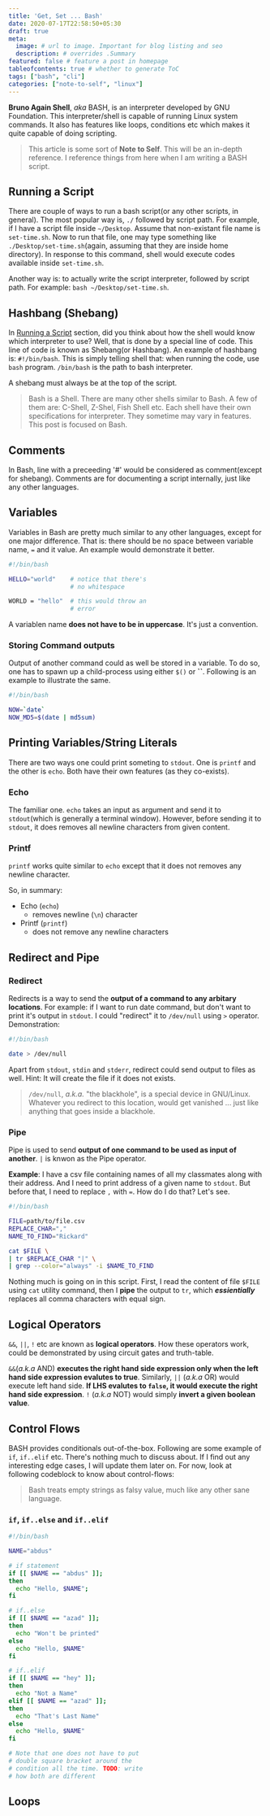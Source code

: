 ```yaml
---
title: 'Get, Set ... Bash'
date: 2020-07-17T22:58:50+05:30
draft: true
meta:
  image: # url to image. Important for blog listing and seo
  description: # overrides .Summary
featured: false # feature a post in homepage
tableofcontents: true # whether to generate ToC
tags: ["bash", "cli"]
categories: ["note-to-self", "linux"]
---
```


**Bruno Again Shell**, _aka_ BASH, is an interpreter developed by GNU Foundation.
This interpreter/shell is capable of running Linux system commands. It also
has features like loops, conditions etc which makes it quite capable of doing
scripting.

> This article is some sort of **Note to Self**. This will be an in-depth reference. I reference things from here when I am writing a BASH script.

## Running a Script

There are couple of ways to run a bash script(or any other scripts, in general).
The most popular way is, `./` followed by script path. For example, if I have a
script file inside `~/Desktop`. Assume that non-existant file name is
`set-time.sh`. Now to run that file, one may type something like
`./Desktop/set-time.sh`(again, assuming that they are inside home directory).
In response to this command, shell would execute codes available inside
`set-time.sh`.

Another way is: to actually write the script interpreter, followed by script path.
For example: `bash ~/Desktop/set-time.sh`.

## Hashbang (Shebang)

In [Running a Script](#running-a-script) section, did you think about how the
shell would know which interpreter to use? Well, that is done by a special line
of code. This line of code is known as Shebang(or Hashbang). An example of
hashbang is: `#!/bin/bash`. This is simply telling shell that: when running the
code, use `bash` program. `/bin/bash` is the path to bash interpreter.

A shebang must always be at the top of the script.

> Bash is a Shell. There are many other shells similar to Bash. A few of them are: C-Shell, Z-Shel, Fish Shell etc. Each shell have their own specifications for interpreter. They sometime may vary in features. This post is focused on Bash.

## Comments

In Bash, line with a preceeding '#' would be considered as comment(except for
shebang). Comments are for documenting a script internally, just like any
other languages.

## Variables

Variables in Bash are pretty much similar to any other languages, except for one
major difference. That is: there should be no space between variable name, `=`
and it value. An example would demonstrate it better.

```bash
#!/bin/bash

HELLO="world"    # notice that there's 
                 # no whitespace

WORLD = "hello"  # this would throw an
                 # error
```

A variablen name **does not have to be in uppercase**. It's just a convention.

### Storing Command outputs

Output of another command could as well be stored in a variable. To do so, one
has to spawn up a child-process using either `$()` or **``**. Following is an
example to illustrate the same.

```bash
#!/bin/bash

NOW=`date`
NOW_MD5=$(date | md5sum)
```

## Printing Variables/String Literals

There are two ways one could print someting to `stdout`. One is `printf` and the
other is `echo`. Both have their own features (as they co-exists).

### Echo

The familiar one. `echo` takes an input as argument and send it to `stdout`(which
is generally a terminal window). However, before sending it to `stdout`, it does
removes all newline characters from given content.

### Printf

`printf` works quite similar to `echo` except that it does not removes any newline
character.

So, in summary:

- Echo (`echo`)
  - removes newline (`\n`) character
- Printf (`printf`)
  - does not remove any newline characters

## Redirect and Pipe

### Redirect

Redirects is a way to send the **output of a command to any arbitary locations**.
For example: if I want to run date command, but don't want to print it's output
in `stdout`. I could "redirect" it to `/dev/null` using `>` operator.
Demonstration:

```bash
#!/bin/bash

date > /dev/null
```

Apart from `stdout`, `stdin` and `stderr`, redirect could send output to files
as well. Hint: It will create the file if it does not exists.

> `/dev/null`, _a.k.a._ "the blackhole", is a special device in GNU/Linux. Whatever you redirect to this location, would get vanished ... just like anything that goes inside a blackhole.

### Pipe

Pipe is used to send **output of one command to be used as input of another**.
`|` is knwon as the Pipe operator.

**Example**: I have a csv file containing names of all my classmates along with their
address. And I need to print address of a given name to `stdout`. But before that,
I need to replace `,` with `=`. How do I do that? Let's see.

```bash
#!/bin/bash

FILE=path/to/file.csv
REPLACE_CHAR=","
NAME_TO_FIND="Rickard"

cat $FILE \
| tr $REPLACE_CHAR "|" \
| grep --color="always" -i $NAME_TO_FIND
```

Nothing much is going on in this script. First, I read the content of file `$FILE`
using `cat` utility command, then I **pipe** the output to `tr`, which ***essientially***
replaces all comma characters with equal sign.

## Logical Operators

`&&`, `||`, `!` etc are known as **logical operators**. How these operators 
work, could be demonstrated by using circuit gates and truth-table.

`&&`(_a.k.a_ AND) **executes the right hand side expression only when the left
hand side expression evalutes to true**. Similarly, `||` (_a.k.a_ OR) would
execute left hand side. **If LHS evalutes to `false`, it would execute the
right  hand side expression**. `!` (_a.k.a_ NOT) would simply **invert a
given boolean value**.

## Control Flows

BASH provides conditionals out-of-the-box. Following are some example of `if`,
`if..elif` etc. There's nothing much to discuss about. If I find out any
interesting edge cases, I will update them later on. For now, look at following
codeblock to know about control-flows:

> Bash treats empty strings as falsy value, much like any other sane language.

### `if`, `if..else` and `if..elif`

```bash
#!/bin/bash

NAME="abdus"

# if statement
if [[ $NAME == "abdus" ]];
then
  echo "Hello, $NAME";
fi

# if..else
if [[ $NAME == "azad" ]];
then
  echo "Won't be printed"
else
  echo "Hello, $NAME"
fi

# if..elif
if [[ $NAME == "hey" ]];
then
  echo "Not a Name"
elif [[ $NAME == "azad" ]];
then
  echo "That's Last Name"
else
  echo "Hello, $NAME"
fi

# Note that one does not have to put
# double square bracket around the 
# condition all the time. TODO: write
# how both are different
```


## Loops
